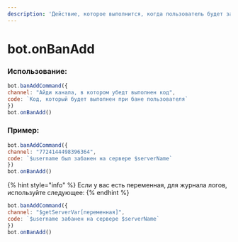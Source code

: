 ```yaml
---
description: 'Действие, которое выполнится, когда пользователь будет забанен на сервере.'
---
```


# bot.onBanAdd

### Использование:

```javascript
bot.banAddCommand({
channel: "Айди канала, в котором убедт выполнен код",
code: `Код, который будет выполнен при бане пользователя`
})
bot.onBanAdd()
```

### Пример:

```javascript
bot.banAddCommand({
channel: "7724144498396364",
code: `$username был забанен на сервере $serverName`
})
bot.onBanAdd()
```

{% hint style="info" %}
Если у вас есть переменная, для журнала логов, используйте следующее:
{% endhint %}

```javascript
bot.banAddCommand({ 
channel: "$getServerVar[переменная]",
code: `$username забанен на сервере $serverName`
})
bot.onBanAdd()
```

